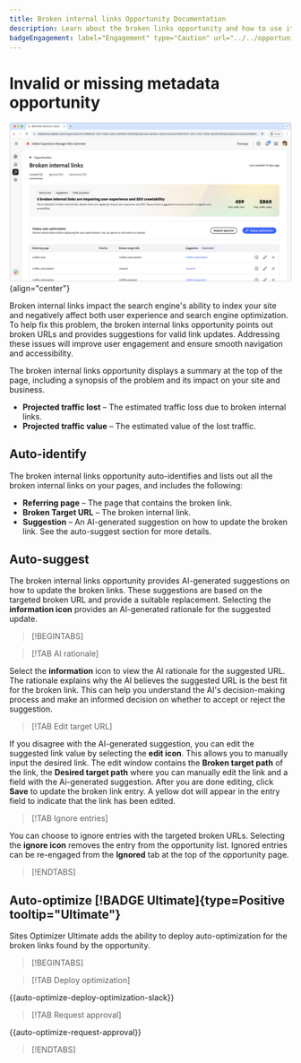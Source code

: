 ```yaml
---
title: Broken internal links Opportunity Documentation
description: Learn about the broken links opportunity and how to use it to improve engagement on your website.
badgeEngagement: label="Engagement" type="Caution" url="../../opportunity-types/engagement.md" tooltip="Engagement"
---
```


# Invalid or missing metadata opportunity

![Broken internal links opportunity](./assets/broken-internal-links/hero.png){align="center"}

Broken internal links impact the search engine's ability to index your site and negatively affect both user experience and search engine optimization. To help fix this problem, the broken internal links opportunity points out broken URLs and provides suggestions for valid link updates. Addressing these issues will improve user engagement and ensure smooth navigation and accessibility.

The broken internal links opportunity displays a summary at the top of the page, including a synopsis of the problem and its impact on your site and business.

* **Projected traffic lost** – The estimated traffic loss due to broken internal links.
* **Projected traffic value** – The estimated value of the lost traffic.

## Auto-identify

<!---![Auto-identify broken internal links](./assets/missing-or-invalid-metadata/auto-identify.png){align="center"}-->

The broken internal links opportunity auto-identifies and lists out all the broken internal links on your pages, and includes the following:

* **Referring page** – The page that contains the broken link.
* **Broken Target URL** – The broken internal link.
* **Suggestion** – An AI-generated suggestion on how to update the broken link. See the auto-suggest section for more details.

## Auto-suggest

<!--![Auto-suggest broken internal links](./assets/broken-internal-links/auto-suggest.png){align="center"}-->

The broken internal links opportunity provides AI-generated suggestions on how to update the broken links. These suggestions are based on the targeted broken URL and provide a suitable replacement. Selecting the **information icon** provides an AI-generated rationale for the suggested update.


>[!BEGINTABS]

>[!TAB AI rationale]

<!--[AI rationale of broken internal links](./assets/broken-internal-links/auto-suggest-ai-rationale.png) -->

Select the **information** icon to view the AI rationale for the suggested URL. The rationale explains why the AI believes the suggested URL is the best fit for the broken link. This can help you understand the AI's decision-making process and make an informed decision on whether to accept or reject the suggestion.

>[!TAB Edit target URL]

<!--![Edit suggested URL of broken internal links](./assets/broken-internal-links/edit-target-url.png){align="center"}-->

If you disagree with the AI-generated suggestion, you can edit the suggested link value by selecting the **edit icon**. This allows you to manually input the desired link. The edit window contains the **Broken target path** of the link, the **Desired target path** where you can manually edit the link and a field with the Ai-generated suggestion. After you are done editing, click **Save** to update the broken link entry. A yellow dot will appear in the entry field to indicate that the link has been edited.

>[!TAB Ignore entries]

<!--![Ignore broken links](./assets/broken-internal-links/ignore.png){align="center"}-->

You can choose to ignore entries with the targeted broken URLs. Selecting the **ignore icon** removes the entry from the opportunity list. Ignored entries can be re-engaged from the **Ignored** tab at the top of the opportunity page.

>[!ENDTABS]


## Auto-optimize [!BADGE Ultimate]{type=Positive tooltip="Ultimate"}


<!---![Auto-optimize suggested invalid or missing metadata](./assets/broken-internal-links/auto-optimize.png){align="center"}-->

Sites Optimizer Ultimate adds the ability to deploy auto-optimization for the broken links found by the opportunity. <!--- TBD-need more in-depth and opportunity specific information here. What does the auto-optimization do?-->


>[!BEGINTABS]

>[!TAB Deploy optimization]

{{auto-optimize-deploy-optimization-slack}}

>[!TAB Request approval]

{{auto-optimize-request-approval}}

>[!ENDTABS]

